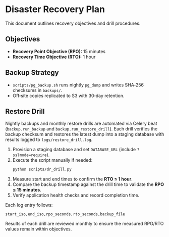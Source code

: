 # Disaster Recovery Plan

This document outlines recovery objectives and drill procedures.

## Objectives
- **Recovery Point Objective (RPO):** 15 minutes
- **Recovery Time Objective (RTO):** 1 hour

## Backup Strategy
- `scripts/pg_backup.sh` runs nightly `pg_dump` and writes SHA‑256 checksums in
  `backups/`.
- Off‑site copies replicated to S3 with 30‑day retention.

## Restore Drill
Nightly backups and monthly restore drills are automated via Celery beat
(`backup.run_backup` and `backup.run_restore_drill`). Each drill verifies the
backup checksum and restores the latest dump into a staging database with
results logged to `logs/restore_drill.log`.

1. Provision a staging database and set `DATABASE_URL` (include `?sslmode=require`).
2. Execute the script manually if needed:
   ```bash
   python scripts/dr_drill.py
   ```
3. Measure start and end times to confirm the **RTO ≤ 1 hour**.
4. Compare the backup timestamp against the drill time to validate the
   **RPO ≤ 15 minutes**.
5. Verify application health checks and record completion time.

Each log entry follows:

```
start_iso,end_iso,rpo_seconds,rto_seconds,backup_file
```

Results of each drill are reviewed monthly to ensure the measured RPO/RTO
values remain within objectives.
